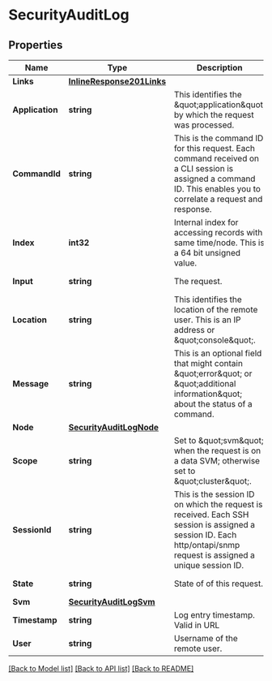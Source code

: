 # SecurityAuditLog

## Properties

Name | Type | Description | Notes
------------ | ------------- | ------------- | -------------
**Links** | [**InlineResponse201Links**](inline_response_201__links.md) |  | [optional] 
**Application** | **string** | This identifies the \&quot;application\&quot; by which the request was processed.  | [optional] [readonly] 
**CommandId** | **string** | This is the command ID for this request. Each command received on a CLI session is assigned a command ID. This enables you to correlate a request and response.  | [optional] [readonly] 
**Index** | **int32** | Internal index for accessing records with same time/node. This is a 64 bit unsigned value. | [optional] [readonly] 
**Input** | **string** | The request. | [optional] [readonly] 
**Location** | **string** | This identifies the location of the remote user. This is an IP address or \&quot;console\&quot;. | [optional] [readonly] 
**Message** | **string** | This is an optional field that might contain \&quot;error\&quot; or \&quot;additional information\&quot; about the status of a command. | [optional] [readonly] 
**Node** | [**SecurityAuditLogNode**](security_audit_log_node.md) |  | [optional] 
**Scope** | **string** | Set to \&quot;svm\&quot; when the request is on a data SVM; otherwise set to \&quot;cluster\&quot;. | [optional] 
**SessionId** | **string** | This is the session ID on which the request is received. Each SSH session is assigned a session ID. Each http/ontapi/snmp request is assigned a unique session ID.  | [optional] [readonly] 
**State** | **string** | State of of this request. | [optional] [readonly] 
**Svm** | [**SecurityAuditLogSvm**](security_audit_log_svm.md) |  | [optional] 
**Timestamp** | **string** | Log entry timestamp. Valid in URL | [optional] [readonly] 
**User** | **string** | Username of the remote user. | [optional] [readonly] 

[[Back to Model list]](../README.md#documentation-for-models) [[Back to API list]](../README.md#documentation-for-api-endpoints) [[Back to README]](../README.md)


